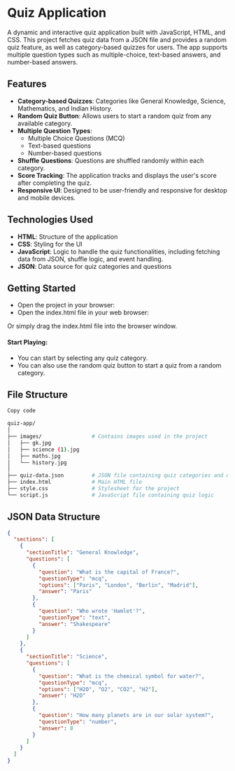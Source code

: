 # Quiz Application

A dynamic and interactive quiz application built with JavaScript, HTML, and CSS. This project fetches quiz data from a JSON file and provides a random quiz feature, as well as category-based quizzes for users. The app supports multiple question types such as multiple-choice, text-based answers, and number-based answers.

## Features

- **Category-based Quizzes**: Categories like General Knowledge, Science, Mathematics, and Indian History.
- **Random Quiz Button**: Allows users to start a random quiz from any available category.
- **Multiple Question Types**:
  - Multiple Choice Questions (MCQ)
  - Text-based questions
  - Number-based questions
- **Shuffle Questions**: Questions are shuffled randomly within each category.
- **Score Tracking**: The application tracks and displays the user's score after completing the quiz.
- **Responsive UI**: Designed to be user-friendly and responsive for desktop and mobile devices.

## Technologies Used

- **HTML**: Structure of the application
- **CSS**: Styling for the UI
- **JavaScript**: Logic to handle the quiz functionalities, including fetching data from JSON, shuffle logic, and event handling.
- **JSON**: Data source for quiz categories and questions

## Getting Started

- Open the project in your browser:
- Open the index.html file in your web browser:

Or simply drag the index.html file into the browser window.

#### Start Playing:
- You can start by selecting any quiz category.
- You can also use the random quiz button to start a quiz from a random category.

## File Structure
```bash
Copy code

quiz-app/
│
├── images/                # Contains images used in the project
│   ├── gk.jpg
│   ├── science (1).jpg
│   ├── maths.jpg
│   └── history.jpg
│
├── quiz-data.json         # JSON file containing quiz categories and questions
├── index.html             # Main HTML file
├── style.css              # Stylesheet for the project
└── script.js              # JavaScript file containing quiz logic
```

## JSON Data Structure

```json
{
  "sections": [
    {
      "sectionTitle": "General Knowledge",
      "questions": [
        {
          "question": "What is the capital of France?",
          "questionType": "mcq",
          "options": ["Paris", "London", "Berlin", "Madrid"],
          "answer": "Paris"
        },
        {
          "question": "Who wrote 'Hamlet'?",
          "questionType": "text",
          "answer": "Shakespeare"
        }
      ]
    },
    {
      "sectionTitle": "Science",
      "questions": [
        {
          "question": "What is the chemical symbol for water?",
          "questionType": "mcq",
          "options": ["H2O", "O2", "CO2", "H2"],
          "answer": "H2O"
        },
        {
          "question": "How many planets are in our solar system?",
          "questionType": "number",
          "answer": 8
        }
      ]
    }
  ]
}

```